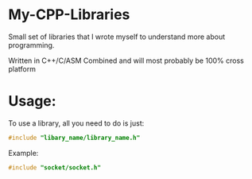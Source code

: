 # My-CPP-Libraries
Small set of libraries that I wrote myself to understand more about programming.

Written in C++/C/ASM Combined and will most probably be 100% cross platform

# Usage:

To use a library, all you need to do is just:

```cpp
#include "libary_name/library_name.h"
```

Example:
```cpp
#include "socket/socket.h"
```
